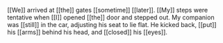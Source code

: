 [[We]] arrived at [[the]] gates [[sometime]] [[later]]. [[My]] steps were tentative when [[I]] opened [[the]] door and stepped out. My companion was [[still]] in the car, adjusting his seat to lie flat. He kicked back, [[put]] his [[arms]] behind his head, and [[closed]] his [[eyes]].
